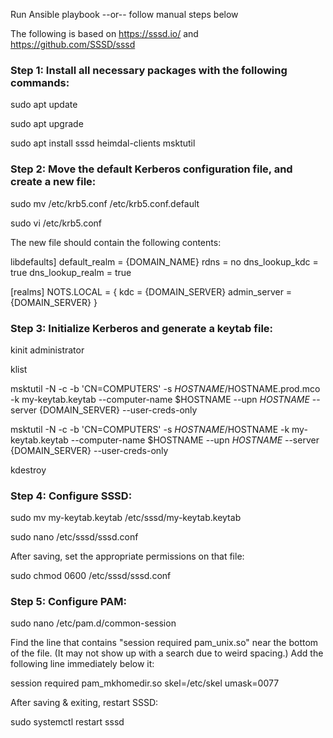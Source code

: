 Run Ansible playbook --or-- follow manual steps below


The following is based on https://sssd.io/ and https://github.com/SSSD/sssd





### Step 1: Install all necessary packages with the following commands:

 

sudo apt update

sudo apt upgrade

sudo apt install sssd heimdal-clients msktutil


### Step 2: Move the default Kerberos configuration file, and create a new file:



sudo mv /etc/krb5.conf /etc/krb5.conf.default

sudo vi /etc/krb5.conf

The new file should contain the following contents:

libdefaults]
default_realm = {DOMAIN_NAME}
rdns = no
dns_lookup_kdc = true
dns_lookup_realm = true

[realms]
NOTS.LOCAL = {
kdc = {DOMAIN_SERVER}
admin_server = {DOMAIN_SERVER}
}

### Step 3: Initialize Kerberos and generate a keytab file:


kinit administrator

klist

msktutil -N -c -b 'CN=COMPUTERS' -s $HOSTNAME/$HOSTNAME.prod.mco -k my-keytab.keytab --computer-name $HOSTNAME --upn $HOSTNAME$ --server {DOMAIN_SERVER} --user-creds-only

msktutil -N -c -b 'CN=COMPUTERS' -s $HOSTNAME/$HOSTNAME -k my-keytab.keytab --computer-name $HOSTNAME --upn $HOSTNAME$ --server {DOMAIN_SERVER} --user-creds-only

kdestroy

### Step 4: Configure SSSD:


sudo mv my-keytab.keytab /etc/sssd/my-keytab.keytab

sudo nano /etc/sssd/sssd.conf



After saving, set the appropriate permissions on that file:


sudo chmod 0600 /etc/sssd/sssd.conf

### Step 5: Configure PAM:



sudo nano /etc/pam.d/common-session

Find the line that contains "session required pam_unix.so" near the bottom of the file. (It may not show up with a search due to weird spacing.) Add the following line immediately below it:



session required pam_mkhomedir.so skel=/etc/skel umask=0077

After saving & exiting, restart SSSD:



sudo systemctl restart sssd
